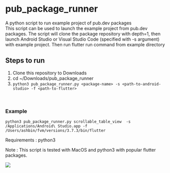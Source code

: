 # pub_package_runner
A python script to run example project of pub.dev packages
</br>
This script can be used to launch the example project from pub.dev packages. 
The script will clone the package repository with depth=1, then launch Android Studio or Visual Studio Code (specified with -s argument) with example project.
Then run flutter run command from example directory

## Steps to run
1. Clone this repository to Downloads
2. cd ~/Downloads/pub_package_runner
3. ```python3 pub_package_runner.py <package-name> -s <path-to-android-studio> -f <path-to-flutter>```
</br> 

### Example 
``` python3 pub_package_runner.py scrollable_table_view  -s /Applications/Android\ Studio.app -f /Users/ashbin/fvm/versions/3.7.3/bin/flutter ```


Requirements : python3

Note : This script is tested with MacOS and python3 with popular flutter packages. 

<img src="terminal.png"/>
